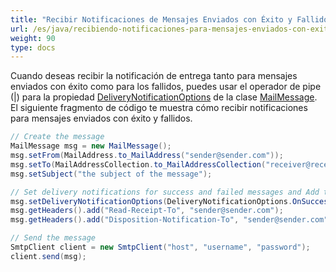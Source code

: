 ```yaml
---
title: "Recibir Notificaciones de Mensajes Enviados con Éxito y Fallidos"
url: /es/java/recibiendo-notificaciones-para-mensajes-enviados-con-exito-y-fallidos/
weight: 90
type: docs
---
```



Cuando deseas recibir la notificación de entrega tanto para mensajes enviados con éxito como para los fallidos, puedes usar el operador de pipe (|) para la propiedad [DeliveryNotificationOptions](https://apireference.aspose.com/email/java/com.aspose.email/MailMessage#getDeliveryNotificationOptions\(\)) de la clase [MailMessage](https://apireference.aspose.com/email/java/com.aspose.email/MailMessage). El siguiente fragmento de código te muestra cómo recibir notificaciones para mensajes enviados con éxito y fallidos.



~~~Java
// Create the message
MailMessage msg = new MailMessage();
msg.setFrom(MailAddress.to_MailAddress("sender@sender.com"));
msg.setTo(MailAddressCollection.to_MailAddressCollection("receiver@receiver.com"));
msg.setSubject("the subject of the message");

// Set delivery notifications for success and failed messages and Add the MIME headers
msg.setDeliveryNotificationOptions(DeliveryNotificationOptions.OnSuccess | DeliveryNotificationOptions.OnFailure);
msg.getHeaders().add("Read-Receipt-To", "sender@sender.com");
msg.getHeaders().add("Disposition-Notification-To", "sender@sender.com");

// Send the message
SmtpClient client = new SmtpClient("host", "username", "password");
client.send(msg);
~~~